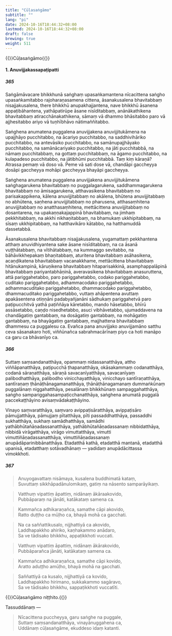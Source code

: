 ```yaml
---
title: "Cūḷasaṅgāmo"
subtitle: ""
lang: "pi"
date: 2024-10-16T18:44:32+08:00
lastmod: 2024-10-16T18:44:32+08:00
draft: false
brewing: true
weight: 511
---
```


{{<subtitle>}}Cūḷasaṅgāmo{{</subtitle>}}

#### 1. Anuvijjakassapaṭipatti

##### 365

Saṅgāmāvacare bhikkhunā saṅghaṃ upasaṅkamantena nīcacittena saṅgho upasaṅkamitabbo rajoharaṇasamena cittena, āsanakusalena bhavitabbaṃ nisajjakusalena, there bhikkhū anupakhajjantena, nave bhikkhū āsanena appaṭibāhantena, yathāpatirūpe āsane nisīditabbaṃ, anānākathikena bhavitabbaṃ atiracchānakathikena, sāmaṃ vā dhammo bhāsitabbo paro vā ajjhesitabbo ariyo vā tuṇhībhāvo nātimaññitabbo.

Saṅghena anumatena puggalena anuvijjakena anuvijjitukāmena na upajjhāyo pucchitabbo, na ācariyo pucchitabbo, na saddhivihāriko pucchitabbo, na antevāsiko pucchitabbo, na samānupajjhāyako pucchitabbo, na samānācariyako pucchitabbo, na jāti pucchitabbā, na nāmaṃ pucchitabbaṃ, na gottaṃ pucchitabbaṃ, na āgamo pucchitabbo, na kulapadeso pucchitabbo, na jātibhūmi pucchitabbā. Taṃ kiṃ kāraṇā? Atrassa pemaṃ vā doso vā. Peme vā sati dose vā, chandāpi gaccheyya dosāpi gaccheyya mohāpi gaccheyya bhayāpi gaccheyya.

Saṅghena anumatena puggalena anuvijjakena anuvijjitukāmena saṅghagarukena bhavitabbaṃ no puggalagarukena, saddhammagarukena bhavitabbaṃ no āmisagarukena, atthavasikena bhavitabbaṃ no parisakappikena, kālena anuvijjitabbaṃ no akālena, bhūtena anuvijjitabbaṃ no abhūtena, saṇhena anuvijjitabbaṃ no pharusena, atthasaṃhitena anuvijjitabbaṃ no anatthasaṃhitena, mettācittena anuvijjitabbaṃ no dosantarena, na upakaṇṇakajappinā bhavitabbaṃ, na jimhaṃ pekkhitabbaṃ, na akkhi nikhaṇitabbaṃ, na bhamukaṃ ukkhipitabbaṃ, na sīsaṃ ukkhipitabbaṃ, na hatthavikāro kātabbo, na hatthamuddā dassetabbā.

Āsanakusalena bhavitabbaṃ nisajjakusalena, yugamattaṃ pekkhantena atthaṃ anuvidhiyantena sake āsane nisīditabbaṃ, na ca āsanā vuṭṭhātabbaṃ, na vītihātabbaṃ, na kummaggo sevitabbo, na bāhāvikkhepakaṃ bhaṇitabbaṃ, aturitena bhavitabbaṃ asāhasikena, acaṇḍikatena bhavitabbaṃ vacanakkhame, mettācittena bhavitabbaṃ hitānukampinā, kāruṇikena bhavitabbaṃ hitaparisakkinā, asamphappalāpinā bhavitabbaṃ pariyantabhāṇinā, averavasikena bhavitabbaṃ anasuruttena, attā pariggahetabbo, paro pariggahetabbo, codako pariggahetabbo, cuditako pariggahetabbo, adhammacodako pariggahetabbo, adhammacuditako pariggahetabbo, dhammacodako pariggahetabbo, dhammacuditako pariggahetabbo, vuttaṃ ahāpentena avuttaṃ apakāsentena otiṇṇāni padabyañjanāni sādhukaṃ pariggahetvā paro paṭipucchitvā yathā paṭiññāya kāretabbo, mando hāsetabbo, bhīrū assāsetabbo, caṇḍo nisedhetabbo, asuci vibhāvetabbo, ujumaddavena na chandāgatiṃ gantabbaṃ, na dosāgatiṃ gantabbaṃ, na mohāgatiṃ gantabbaṃ, na bhayāgatiṃ gantabbaṃ, majjhattena bhavitabbaṃ dhammesu ca puggalesu ca. Evañca pana anuvijjako anuvijjamāno satthu ceva sāsanakaro hoti, viññūnañca sabrahmacārīnaṃ piyo ca hoti manāpo ca garu ca bhāvanīyo ca.

##### 366

Suttaṃ saṃsandanatthāya, opammaṃ nidassanatthāya, attho viññāpanatthāya, paṭipucchā ṭhapanatthāya, okāsakammaṃ codanatthāya, codanā sāraṇatthāya, sāraṇā savacanīyatthāya, savacanīyaṃ palibodhatthāya, palibodho vinicchayatthāya, vinicchayo santīraṇatthāya, santīraṇaṃ ṭhānāṭhānagamanatthāya, ṭhānāṭhānagamanaṃ dummaṅkūnaṃ puggalānaṃ niggahatthāya, pesalānaṃ bhikkhūnaṃ sampaggahatthāya, saṅgho sampariggahasampaṭicchanatthāya, saṅghena anumatā puggalā paccekaṭṭhāyino avisaṃvādakaṭṭhāyino.

Vinayo saṃvaratthāya, saṃvaro avippaṭisāratthāya, avippaṭisāro pāmujjatthāya, pāmujjaṃ pītatthāya, pīti passaddhatthāya, passaddhi sukhatthāya, sukhaṃ samādhatthāya, samādhi yathābhūtañāṇadassanatthāya, yathābhūtañāṇadassanaṃ nibbidatthāya, nibbidā virāgatthāya, virāgo vimuttatthāya, vimutti vimuttiñāṇadassanatthāya, vimuttiñāṇadassanaṃ anupādāparinibbānatthāya. Etadatthā kathā, etadatthā mantanā, etadatthā upanisā, etadatthaṃ sotāvadhānaṃ — yadidaṃ anupādācittassa vimokkhoti.

##### 367

> Anuyogavattaṃ nisāmaya, kusalena buddhimatā kataṃ,  
> Suvuttaṃ sikkhāpadānulomikaṃ, gatiṃ na nāsento samparāyikaṃ.

> Vatthuṃ vipattiṃ āpattiṃ, nidānaṃ ākāraakovido,  
> Pubbāparaṃ na jānāti, katākataṃ samena ca.

> Kammañca adhikaraṇañca, samathe cāpi akovido,  
> Ratto duṭṭho ca mūḷho ca, bhayā mohā ca gacchati.

> Na ca saññattikusalo, nijjhattiyā ca akovido,  
> Laddhapakkho ahiriko, kaṇhakammo anādaro,  
> Sa ve tādisako bhikkhu, appaṭikkhoti vuccati.

> Vatthuṃ vipattiṃ āpattiṃ, nidānaṃ ākārakovido,  
> Pubbāparañca jānāti, katākataṃ samena ca.

> Kammañca adhikaraṇañca, samathe cāpi kovido,  
> Aratto aduṭṭho amūḷho, bhayā mohā na gacchati.

> Saññattiyā ca kusalo, nijjhattiyā ca kovido,  
> Laddhapakkho hirimano, sukkakammo sagāravo,  
> Sa ve tādisako bhikkhu, sappaṭikkhoti vuccatīti.

{{<eop>}}Cūḷasaṅgāmo niṭṭhito.{{</eop>}}

Tassuddānaṃ —

> Nīcacittena puccheyya, garu saṅghe na puggale,  
> Suttaṃ saṃsandanatthāya, vinayānuggahena ca,  
> Uddānaṃ cūḷasaṅgāme, ekuddeso idaṃ katanti.